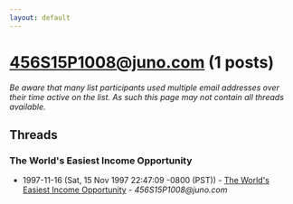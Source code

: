 ```yaml
---
layout: default
---
```


# 456S15P1008@juno.com (1 posts)

_Be aware that many list participants used multiple email addresses over their time active on the list. As such this page may not contain all threads available._

## Threads

### The World's Easiest Income Opportunity
+ 1997-11-16 (Sat, 15 Nov 1997 22:47:09 -0800 (PST)) - [The World's Easiest Income Opportunity](/archive/1997/11/3d27c5ca7ca7d09f9441ce14c61b98fa8dea285b467372e4718672dbd4a6e1c5) - _456S15P1008@juno.com_

